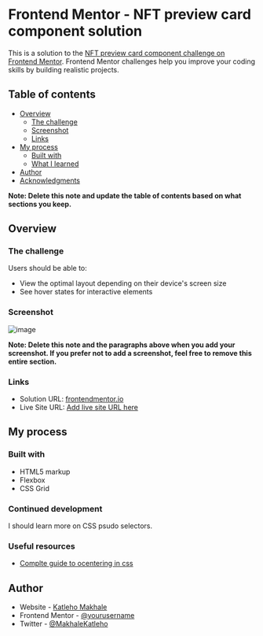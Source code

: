 # Frontend Mentor - NFT preview card component solution

This is a solution to the [NFT preview card component challenge on Frontend Mentor](https://www.frontendmentor.io/challenges/nft-preview-card-component-SbdUL_w0U). Frontend Mentor challenges help you improve your coding skills by building realistic projects.

## Table of contents

- [Overview](#overview)
  - [The challenge](#the-challenge)
  - [Screenshot](#screenshot)
  - [Links](#links)
- [My process](#my-process)
  - [Built with](#built-with)
  - [What I learned](#what-i-learned)
- [Author](#author)
- [Acknowledgments](#acknowledgments)

**Note: Delete this note and update the table of contents based on what sections you keep.**

## Overview

### The challenge

Users should be able to:

- View the optimal layout depending on their device's screen size
- See hover states for interactive elements

### Screenshot

![image](https://user-images.githubusercontent.com/95508620/179428365-52c2e490-f6dd-48c9-95a6-8f0b06efa357.png)



**Note: Delete this note and the paragraphs above when you add your screenshot. If you prefer not to add a screenshot, feel free to remove this entire section.**

### Links

- Solution URL: [frontendmentor.io](https://www.frontendmentor.io/profile/En-route)
- Live Site URL: [Add live site URL here](https://your-live-site-url.com)

## My process

### Built with

- HTML5 markup
- Flexbox
- CSS Grid

### Continued development

I should learn more on CSS psudo selectors.

### Useful resources

- [Complte guide to ocentering in css](https://www.csstricks.com) 

## Author

- Website - [Katleho Makhale]()
- Frontend Mentor - [@yourusername](https://www.frontendmentor.io/profile/yourusername)
- Twitter - [@MakhaleKatleho](https://twitter.com/MakhaleKatleho)




